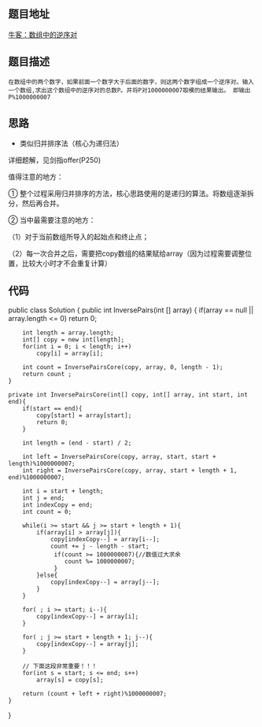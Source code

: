 ## 题目地址
[牛客：数组中的逆序对](https://www.nowcoder.com/practice/9023a0c988684a53960365b889ceaf5e?tpId=13&tqId=11210&rp=1&ru=/ta/coding-interviews&qru=/ta/coding-interviews/question-ranking)

## 题目描述
```
在数组中的两个数字，如果前面一个数字大于后面的数字，则这两个数字组成一个逆序对。输入一个数组,求出这个数组中的逆序对的总数P。并将P对1000000007取模的结果输出。 即输出P%1000000007
```

## 思路

- 类似归并排序法（核心为递归法）

详细题解，见剑指offer(P250)

值得注意的地方：

① 整个过程采用归并排序的方法，核心思路使用的是递归的算法。将数组逐渐拆分，然后再合并。

② 当中最需要注意的地方：

（1）对于当前数组所导入的起始点和终止点；

（2）每一次合并之后，需要把copy数组的结果赋给array（因为过程需要调整位置，比较大小时才不会重复计算）

## 代码
public class Solution {
    public int InversePairs(int [] array) {
        if(array == null || array.length <= 0)
            return 0;
        
        int length = array.length;
        int[] copy = new int[length];
        for(int i = 0; i < length; i++)
            copy[i] = array[i];
        
        int count = InversePairsCore(copy, array, 0, length - 1);
        return count ;
    }
    
    private int InversePairsCore(int[] copy, int[] array, int start, int end){
        if(start == end){
            copy[start] = array[start];
            return 0;
        }
        
        int length = (end - start) / 2;
        
        int left = InversePairsCore(copy, array, start, start + length)%1000000007;
        int right = InversePairsCore(copy, array, start + length + 1, end)%1000000007;
        
        int i = start + length;
        int j = end;
        int indexCopy = end;
        int count = 0;
        
        while(i >= start && j >= start + length + 1){
            if(array[i] > array[j]){
                copy[indexCopy--] = array[i--];
                count += j - length - start;
                 if(count >= 1000000007){//数值过大求余
                    count %= 1000000007;
                 }
            }else{
                copy[indexCopy--] = array[j--];
            }
        }
        
        for( ; i >= start; i--){
            copy[indexCopy--] = array[i];
        }
        
        for( ; j >= start + length + 1; j--){
            copy[indexCopy--] = array[j];
        }
        
        // 下面这段非常重要！！！
        for(int s = start; s <= end; s++)
            array[s] = copy[s];
        
        return (count + left + right)%1000000007;
    }
}
